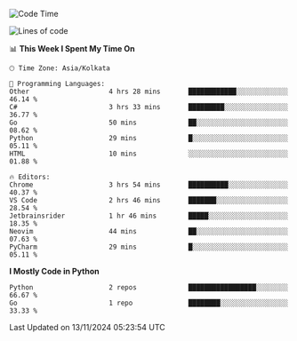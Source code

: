 <!--START_SECTION:waka-->
![Code Time](http://img.shields.io/badge/Code%20Time-386%20hrs%2046%20mins-blue)

![Lines of code](https://img.shields.io/badge/From%20Hello%20World%20I%27ve%20Written-387%20lines%20of%20code-blue)

📊 **This Week I Spent My Time On** 

```text
🕑︎ Time Zone: Asia/Kolkata

💬 Programming Languages: 
Other                    4 hrs 28 mins       ████████████░░░░░░░░░░░░░   46.14 % 
C#                       3 hrs 33 mins       █████████░░░░░░░░░░░░░░░░   36.77 % 
Go                       50 mins             ██░░░░░░░░░░░░░░░░░░░░░░░   08.62 % 
Python                   29 mins             █░░░░░░░░░░░░░░░░░░░░░░░░   05.11 % 
HTML                     10 mins             ░░░░░░░░░░░░░░░░░░░░░░░░░   01.88 % 

🔥 Editors: 
Chrome                   3 hrs 54 mins       ██████████░░░░░░░░░░░░░░░   40.37 % 
VS Code                  2 hrs 46 mins       ███████░░░░░░░░░░░░░░░░░░   28.54 % 
Jetbrainsrider           1 hr 46 mins        █████░░░░░░░░░░░░░░░░░░░░   18.35 % 
Neovim                   44 mins             ██░░░░░░░░░░░░░░░░░░░░░░░   07.63 % 
PyCharm                  29 mins             █░░░░░░░░░░░░░░░░░░░░░░░░   05.11 % 
```

**I Mostly Code in Python** 

```text
Python                   2 repos             █████████████████░░░░░░░░   66.67 % 
Go                       1 repo              ████████░░░░░░░░░░░░░░░░░   33.33 % 
```




 Last Updated on 13/11/2024 05:23:54 UTC
<!--END_SECTION:waka-->
